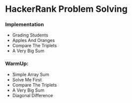 # HackerRank Problem Solving
<h3>Implementation</h3>
<ul>
    <li>Grading Students</li>
    <li>Apples And Oranges</li>
    <li>Compare The Triplets</li>
    <li>A Very Big Sum</li>
</ul>

<h3>WarmUp: </h3>
<ul>
    <li>Simple Array Sum</li>
    <li>Solve Me First</li>
    <li>Compare The Triplets</li>
    <li>A Very Big Sum</li>
    <li>Diagonal Difference</li>
</ul>
